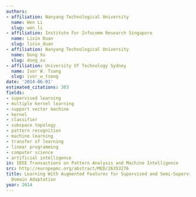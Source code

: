 ```yaml
---
authors:
- affiliation: Nanyang Technological University
  name: Wen Li
  slug: wen_li
- affiliation: Institute For Infocomm Research Singapore
  name: Lixin Duan
  slug: lixin_duan
- affiliation: Nanyang Technological University
  name: Dong Xu
  slug: dong_xu
- affiliation: University Of Technology Sydney
  name: Ivor W. Tsang
  slug: ivor_w_tsang
date: '2014-06-01'
estimated_citations: 303
fields:
- supervised learning
- multiple kernel learning
- support vector machine
- kernel
- classifier
- subspace topology
- pattern recognition
- machine learning
- transfer of learning
- linear programming
- computer science
- artificial intelligence
in: IEEE Transactions on Pattern Analysis and Machine Intelligence
src: http://europepmc.org/abstract/MED/26353276
title: Learning With Augmented Features for Supervised and Semi-Supervised Heterogeneous
  Domain Adaptation
year: 2014
---
```


